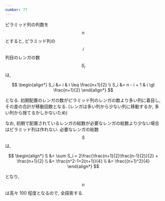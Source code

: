 ```yaml
---
number: 77
---
```

ピラミッド列の列数を $$ n $$ とすると, ピラミッド列の $$ i $$ 列目のレンガの数 $$ S_i $$ は,

$$
\begin{align*}
S_i &= i         & i \leq \frac{n+1}{2} \\
S_i &= n - i + 1 & i \gt \frac{n+1}{2}
\end{align*}
$$

となる. 初期配置のレンガの数がピラミッド列のレンガの数より多い列に着目し, その差の合計が移動回数となる. (レンガは多い列から少ない列に移動するか, 多い列から捨てるかしかないため)

なお, 初期で配置されているレンガの総数が必要なレンガの総数より少ない場合はピラミッド列は作れない. 必要なレンガの総数 $$ S $$ は,

$$
\begin{align*}
S &= \sum S_i = 2\frac{\frac{n+1}{2}\frac{n-1}{2}}{2} + \frac{n+1}{2} \\
  &= \frac{n^2-1+2(n+1)}{4} \\
  &= \frac{(n+1)^2}{4}
\end{align*}
$$

となり, $$ n $$ は高々 100 程度となるので, 全探索する.
